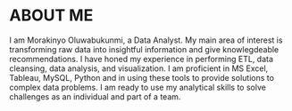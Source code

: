 # ABOUT ME
I am Morakinyo Oluwabukunmi, a Data Analyst. My main area of interest is transforming raw data into insightful information
and give knowlegdeable recommendations. I have honed my experience in performing ETL, data cleansing, data analysis, and 
visualization. I am proficient in MS Excel, Tableau, MySQL, Python and in using these tools to provide solutions to complex 
data problems. I am ready to use my analytical skills to solve challenges as an individual and part of a team. 


